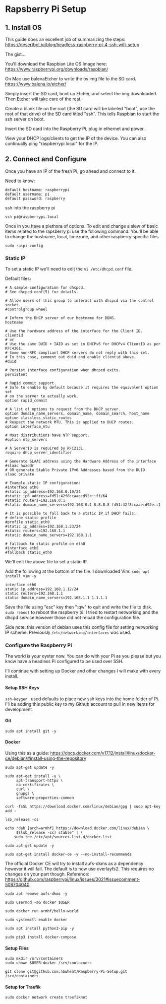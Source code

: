 # Rapsberry Pi Setup

## 1. Install OS

This guide does an excellent job of summarizing the steps: 
https://desertbot.io/blog/headless-raspberry-pi-4-ssh-wifi-setup

The gist...

You'll download the Raspbian Lite OS Image here:
https://www.raspberrypi.org/downloads/raspbian/

On Mac use balenaEtcher to write the os img file to the SD card.
https://www.balena.io/etcher/

Simply insert the SD card, boot up Etcher, and select the img downloaded. Then Etcher will take care of the rest.

Create a blank file on the root (the SD card will be labeled "boot", use the root of that drive) of the SD card titled "ssh". This tells Raspbian to start the ssh server on boot.

Insert the SD card into the Raspberry Pi, plug in ethernet and power.

View your DHCP logs/clients to get the IP of the device. You can also continually ping "raspberrypi.local" for the IP.

## 2. Connect and Configure

Once you have an IP of the fresh Pi, go ahead and connect to it.

Need to know: 
```
default hostname: raspberrypi
default username: pi
default password: raspberry
```
ssh into the raspberry pi
```
ssh pi@raspberrypi.local
```

Once in you have a plethora of options. To edit and change a slew of basic items related to the rapsberry pi use the following command. You'll be able to change the hostname, local, timezone, and other raspberry specific files. 
```
sudo raspi-config
```

### Static IP

To set a static IP we'll need to edit the ``` vi /etc/dhcpd.conf ``` file.

Default files: 

```
# A sample configuration for dhcpcd.
# See dhcpcd.conf(5) for details.

# Allow users of this group to interact with dhcpcd via the control socket.
#controlgroup wheel

# Inform the DHCP server of our hostname for DDNS.
hostname

# Use the hardware address of the interface for the Client ID.
clientid
# or
# Use the same DUID + IAID as set in DHCPv6 for DHCPv4 ClientID as per RFC4361.
# Some non-RFC compliant DHCP servers do not reply with this set.
# In this case, comment out duid and enable clientid above.
#duid

# Persist interface configuration when dhcpcd exits.
persistent

# Rapid commit support.
# Safe to enable by default because it requires the equivalent option set
# on the server to actually work.
option rapid_commit

# A list of options to request from the DHCP server.
option domain_name_servers, domain_name, domain_search, host_name
option classless_static_routes
# Respect the network MTU. This is applied to DHCP routes.
option interface_mtu

# Most distributions have NTP support.
#option ntp_servers

# A ServerID is required by RFC2131.
require dhcp_server_identifier

# Generate SLAAC address using the Hardware Address of the interface
#slaac hwaddr
# OR generate Stable Private IPv6 Addresses based from the DUID
slaac private

# Example static IP configuration:
#interface eth0
#static ip_address=192.168.0.10/24
#static ip6_address=fd51:42f8:caae:d92e::ff/64
#static routers=192.168.0.1
#static domain_name_servers=192.168.0.1 8.8.8.8 fd51:42f8:caae:d92e::1

# It is possible to fall back to a static IP if DHCP fails:
# define static profile
#profile static_eth0
#static ip_address=192.168.1.23/24
#static routers=192.168.1.1
#static domain_name_servers=192.168.1.1

# fallback to static profile on eth0
#interface eth0
#fallback static_eth0
```

We'll edit the above file to set a static IP. 

Add the following at the bottom of the file. I downloaded Vim:  ```sudo apt install vim -y```
```
interface eth0
static ip_address=192.168.1.12/24
static routers=192.168.1.1
static domain_name_servers=192.168.1.1 1.1.1.1
```
Save the file using "esc" key then ":qw" to quit and write the file to disk.
```sudo reboot``` to reboot the raspberry pi. I tried to restart networking and the dhcpd service however those did not reload the configuration file. 

Side note: this version of debian uses this config file for setting networking IP scheme. Previously ```/etc/networking/interfaces``` was used.

### Configure the Raspberry Pi

The world is your oyster now. You can do with your Pi as you please but you know have a headless Pi configured to be used over SSH. 

I'll continue with setting up Docker and other changes I will make with every install. 

#### Setup SSH Keys
 
 ```ssh-keygen ``` used defaults to place new ssh keys into the home folder of Pi. I'll be adding this public key to my Github account to pull in new items for development.

#### Git
```sudo apt install git -y```

#### Docker
Using this as a guide: https://docs.docker.com/v17.12/install/linux/docker-ce/debian/#install-using-the-repository

```
sudo apt-get update -y

sudo apt-get install -y \
     apt-transport-https \
     ca-certificates \
     curl \
     gnupg2 \
     software-properties-common

curl -fsSL https://download.docker.com/linux/debian/gpg | sudo apt-key add -

lsb_release -cs 

echo "deb [arch=armhf] https://download.docker.com/linux/debian \
     $(lsb_release -cs) stable" | \
    sudo tee /etc/apt/sources.list.d/docker.list

sudo apt-get update -y 

sudo apt-get install docker-ce -y --no-install-recommends
```

The official Docker CE will try to install aufs-dkms as a dependency however it will fail. The default is to now use overlayfs2. This requires no changes on your part though. 
Reference: https://github.com/raspberrypi/linux/issues/3021#issuecomment-508704040

```
sudo apt remove aufs-dkms -y

sudo usermod -aG docker $USER

sudo docker run armhf/hello-world

sudo systemctl enable docker

sudo apt install python3-pip -y

sudo pip3 install docker-compose
```

#### Setup Files

```
sudo mkdir /srv/containers
sudo chown $USER:docker /srv/containers

git clone git@github.com:hbwheat/Raspberry-Pi-Setup.git /srv/containers

```

#### Setup for Traefik
```
sudo docker network create traefiknet
```


